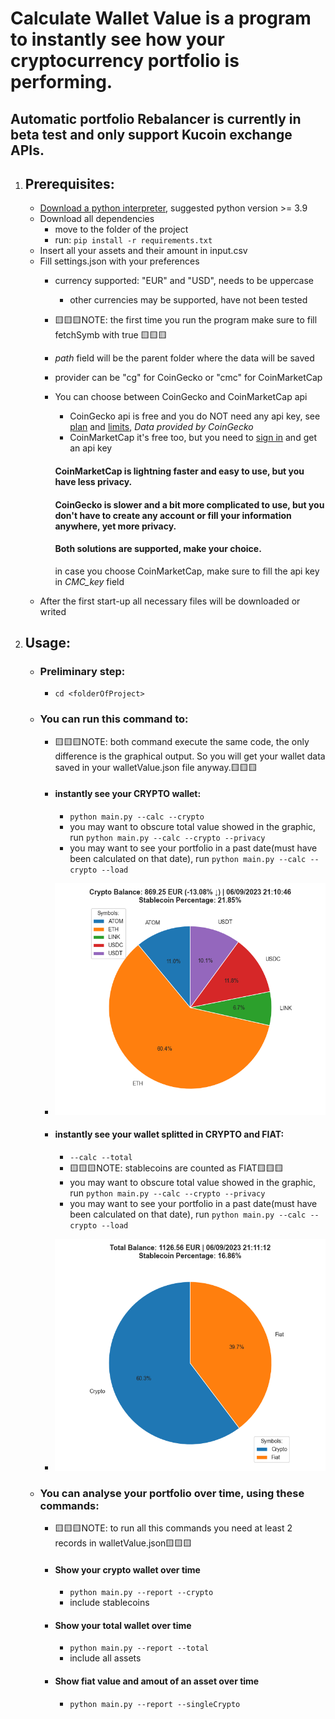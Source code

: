 # Calculate Wallet Value is a program to instantly see how your cryptocurrency portfolio is performing.

## Automatic portfolio Rebalancer is currently in beta test and only support Kucoin exchange APIs.

1. ## Prerequisites:
    * [Download a python interpreter](https://www.python.org/downloads/), suggested python version >= 3.9
    * Download all dependencies
      * move to the folder of the project
      * run: `pip install -r requirements.txt`
    * Insert all your assets and their amount in input.csv
    * Fill settings.json with your preferences
        * currency supported: "EUR" and "USD", needs to be uppercase 
            * other currencies may be supported, have not been tested
        * 🟨🟨🟨NOTE: the first time you run the program make sure to fill fetchSymb with true 🟨🟨🟨
        * <i>path</i> field will be the parent folder where the data will be saved

        * provider can be "cg" for CoinGecko or "cmc" for CoinMarketCap
        * You can choose between CoinGecko and CoinMarketCap api
            * CoinGecko api is free and you do NOT need any api key, see [plan](https://www.coingecko.com/en/api/pricing) and
            [limits](https://www.coingecko.com/en/api/documentation), *Data provided by CoinGecko*
            * CoinMarketCap it's free too, but you need to [sign in](https://pro.coinmarketcap.com/login/) and get an api key

            #### CoinMarketCap is lightning faster and easy to use, but you have less privacy.
            #### CoinGecko is slower and a bit more complicated to use, but you don't have to create any account or fill your information anywhere, yet more privacy.
            #### Both solutions are supported, make your choice.
            in case you choose CoinMarketCap, make sure to fill the api key in <i>CMC_key</i> field
    * After the first start-up all necessary files will be downloaded or writed

2. ## Usage:
    * ### Preliminary step:
        * `cd <folderOfProject>`

    * ### You can run this command to:
        * 🟨🟨🟨NOTE: both command execute the same code, the only difference is the graphical output. So you will get your wallet data saved in your walletValue.json file anyway.🟨🟨🟨

        * #### instantly see your CRYPTO wallet:
            * `python main.py --calc --crypto`
            * you may want to obscure total value showed in the graphic, run `python main.py --calc --crypto --privacy` 
            * you may want to see your portfolio in a past date(must have been calculated on that date), run `python main.py --calc --crypto --load`
        * ![crypto](https://github.com/ste316/calcWalletValue/blob/main/img/crypto.png)

        * #### instantly see your wallet splitted in CRYPTO and FIAT:
            * `--calc --total`
            * 🟨🟨🟨NOTE: stablecoins are counted as FIAT🟨🟨🟨
            * you may want to obscure total value showed in the graphic, run `python main.py --calc --crypto --privacy` 
            * you may want to see your portfolio in a past date(must have been calculated on that date), run `python main.py --calc --crypto --load`
        * ![total](https://github.com/ste316/calcWalletValue/blob/main/img/total.png)

    * ### You can analyse your portfolio over time, using these commands:
        * 🟨🟨🟨NOTE: to run all this commands you need at least 2 records in walletValue.json🟨🟨🟨

        * #### Show your crypto wallet over time
            * `python main.py --report --crypto`
            * include stablecoins
        * #### Show your total wallet over time
            * `python main.py --report --total`
            * include all assets
        * #### Show fiat value and amout of an asset over time
            * `python main.py --report --singleCrypto`
